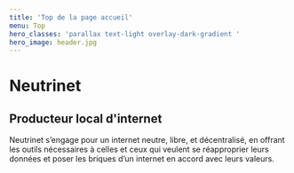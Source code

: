 ```yaml
---
title: 'Top de la page accueil'
menu: Top
hero_classes: 'parallax text-light overlay-dark-gradient '
hero_image: header.jpg
---
```


# Neutrinet
## Producteur local d'internet

<p class="text-justify text-strong">
Neutrinet s’engage pour un internet neutre, libre, et décentralisé, en offrant les outils nécessaires à celles et ceux qui veulent se réapproprier leurs données et poser les briques d’un internet en accord avec leurs valeurs.
</p>
